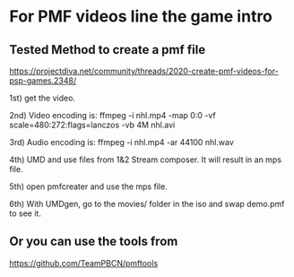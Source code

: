 # For PMF videos line the game intro

## Tested Method to create a pmf file 
https://projectdiva.net/community/threads/2020-create-pmf-videos-for-psp-games.2348/

1st) get the video.

2nd) Video encoding is:
ffmpeg -i nhl.mp4 -map 0:0 -vf scale=480:272:flags=lanczos -vb 4M nhl.avi

3rd) Audio encoding is:
ffmpeg -i nhl.mp4 -ar 44100 nhl.wav

4th) UMD and use files from 1&2 Stream composer. It will result in an mps file.

5th) open pmfcreater and use the mps file.

6th) With UMDgen, go to the movies/ folder in the iso and swap demo.pmf to see it.


## Or you can use the tools from

https://github.com/TeamPBCN/pmftools
